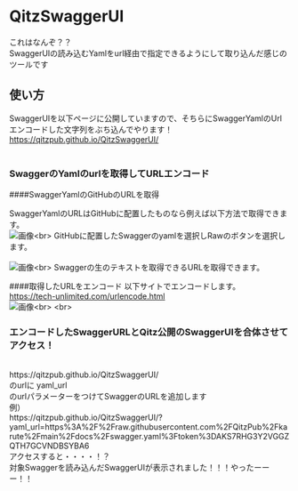 # QitzSwaggerUI
これはなんぞ？？<br>
SwaggerUIの読み込むYamlをurl経由で指定できるようにして取り込んだ感じのツールです<br>

## 使い方

SwaggerUIを以下ページに公開していますので、そちらにSwaggerYamlのUrlエンコードした文字列をぶち込んでやります！<br>
https://qitzpub.github.io/QitzSwaggerUI/
<br>
<br>

### SwaggerのYamlのurlを取得してURLエンコード

####SwaggerYamlのGitHubのURLを取得

SwaggerYamlのURLはGitHubに配置したものなら例えば以下方法で取得できます。<br>
![画像](https://i.gyazo.com/be17f0454916f9348509ad211303b8f1.png"がぞーう")<br>
GitHubに配置したSwaggerのyamlを選択しRawのボタンを選択します。<br>
<br>
![画像](https://i.gyazo.com/7bd00ac00f1bcccf2c748d2d664bca59.png"がぞーう")<br>
Swaggerの生のテキストを取得できるURLを取得できます。<br>

####取得したURLをエンコード
以下サイトでエンコードします。<br>
https://tech-unlimited.com/urlencode.html
<br>
![画像](https://i.gyazo.com/cccc43d4fe2306eea5e47fd32132c30c.png"がぞーう")<br>
<br>

### エンコードしたSwaggerURLとQitz公開のSwaggerUIを合体させてアクセス！
<br>
https://qitzpub.github.io/QitzSwaggerUI/
<br>のurlに
yaml_url<br>
のurlパラメーターをつけてSwaggerのURLを追加します<br>
例）<br>
https://qitzpub.github.io/QitzSwaggerUI/?yaml_url=https%3A%2F%2Fraw.githubusercontent.com%2FQitzPub%2Fkarute%2Fmain%2Fdocs%2Fswagger.yaml%3Ftoken%3DAKS7RHG3Y2VGGZQTH7GCVNDBSYBA6
<br>アクセスすると・・・・！？
<br>
対象Swaggerを読み込んだSwaggerUIが表示されました！！！やったーーー！！<br>
<br>

